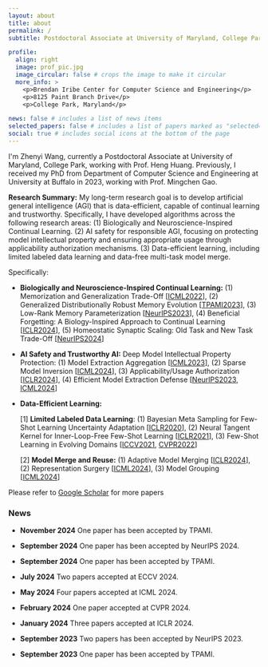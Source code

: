 ```yaml
---
layout: about
title: about
permalink: /
subtitle: Postdoctoral Associate at University of Maryland, College Park

profile:
  align: right
  image: prof_pic.jpg
  image_circular: false # crops the image to make it circular
  more_info: >
    <p>Brendan Iribe Center for Computer Science and Engineering</p>
    <p>8125 Paint Branch Drive</p>
    <p>College Park, Maryland</p>

news: false # includes a list of news items
selected_papers: false # includes a list of papers marked as "selected={true}"
social: true # includes social icons at the bottom of the page
---
```


I'm Zhenyi Wang, currently a Postdoctoral Associate at University of Maryland, College Park, working with Prof. Heng Huang. Previously, I received my PhD from Department of Computer Science and Engineering at University at Buffalo in 2023, working with Prof. Mingchen Gao.

**Research Summary:**
My long-term research goal is to develop artificial general intelligence (AGI) that is data-efficient, capable of continual learning and trustworthy. Specifically, I have developed algorithms across the following research areas: (1) Biologically and Neuroscience-Inspired Continual Learning. (2) AI safety for responsible AGI, focusing on protecting model intellectual property and ensuring appropriate usage through applicability authorization mechanisms. (3) Data-efficient learning, including limited labeled data learning and data-free multi-task model merge.

Specifically:

- **Biologically and Neuroscience-Inspired Continual Learning:** (1) Memorization and Generalization Trade-Off [<a href="https://arxiv.org/abs/2207.07256">ICML2022</a>], (2) Generalized Distributionally Robust Memory Evolution [<a href="https://www.computer.org/csdl/journal/tp/2023/12/10258417/1QEwVQys7ok">TPAMI2023</a>], (3) Low-Rank Memory Parameterization [<a href="https://proceedings.neurips.cc/paper_files/paper/2023/file/d5f34e7e70d80f5037ab16a48e2d186e-Paper-Conference.pdf">NeurIPS2023</a>], (4) Beneficial Forgetting: A Biology-Inspired Approach to Continual Learning [<a href="https://arxiv.org/abs/2403.13249">ICLR2024</a>], (5) Homeostatic Synaptic Scaling: Old Task and New Task Trade-Off [<a href="https://openreview.net/forum?id=B5vQ7IQW7d&referrer=%5Bthe%20profile%20of%20Zhenyi%20Wang%5D(%2Fprofile%3Fid%3D~Zhenyi_Wang1)">NeurIPS2024</a>]
- **AI Safety and Trustworthy AI:** Deep Model Intellectual Property Protection: (1) Model Extraction Aggregation [<a href="https://arxiv.org/abs/2305.18413">ICML2023</a>], (2) Sparse Model Inversion [<a href="https://openreview.net/pdf?id=T0lFfO8HaK">ICML2024</a>], (3) Applicability/Usage Authorization [<a href="https://openreview.net/pdf?id=FYKVPOHCpE">ICLR2024</a>], (4) Efficient Model Extraction Defense [<a href="https://papers.nips.cc/paper_files/paper/2023/file/0207c9ea9faf66c6e892c3fa3c167b75-Paper-Conference.pdf">NeurIPS2023</a>, <a href="https://openreview.net/pdf?id=EFtNP211X3">ICML2024</a>]
- **Data-Efficient Learning:**

  [1] **Limited Labeled Data Learning**:
  (1) Bayesian Meta Sampling for Few-Shot Learning Uncertainty Adaptation [<a href="https://openreview.net/forum?id=Bkxv90EKPB">ICLR2020</a>], (2) Neural Tangent Kernel for Inner-Loop-Free Few-Shot Learning [<a href="https://arxiv.org/abs/2102.03909">ICLR2021</a>], (3) Few-Shot Learning in Evolving Domains [<a href="https://arxiv.org/abs/2109.14120">ICCV2021</a>, <a href="https://openaccess.thecvf.com/content/CVPR2022/html/Wang_Learning_To_Learn_and_Remember_Super_Long_Multi-Domain_Task_Sequence_CVPR_2022_paper.html">CVPR2022</a>]

  [2] **Model Merge and Reuse:** (1) Adaptive Model Merging [<a href="https://arxiv.org/pdf/2310.02575">ICLR2024</a>], (2) Representation Surgery [<a href="https://arxiv.org/pdf/2402.02705">ICML2024</a>], (3) Model Grouping [<a href="https://arxiv.org/abs/2405.16560">ICML2024</a>]

Please refer to [Google Scholar](https://scholar.google.com/citations?hl=zh-CN&user=F4uLsroAAAAJ&view_op=list_works) for more papers

### News

- **November 2024** One paper has been accepted by TPAMI.

- **September 2024** One paper has been accepted by NeurIPS 2024.

- **September 2024** One paper has been accepted by TPAMI.

- **July 2024** Two papers accepted at ECCV 2024.

- **May 2024** Four papers accepted at ICML 2024.

- **February 2024** One paper accepted at CVPR 2024.

- **January 2024** Three papers accepted at ICLR 2024.

- **September 2023** Two papers has been accepted by NeurIPS 2023.

- **September 2023** One paper has been accepted by TPAMI.
